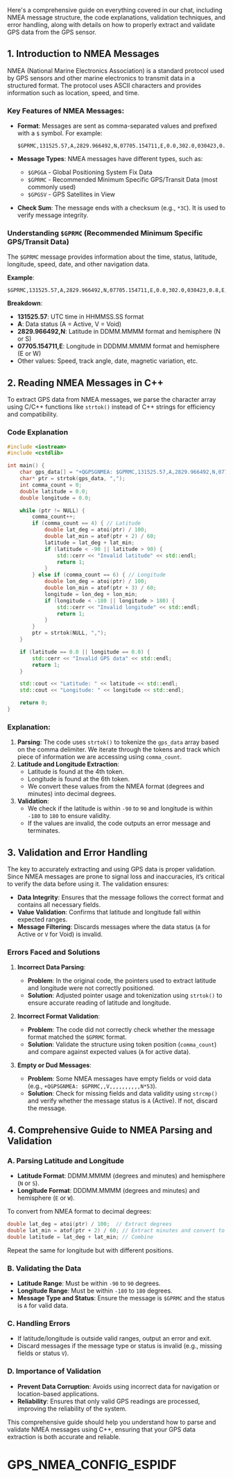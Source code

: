 Here's a comprehensive guide on everything covered in our chat, including NMEA message structure, the code explanations, validation techniques, and error handling, along with details on how to properly extract and validate GPS data from the GPS sensor.

## 1. Introduction to NMEA Messages
NMEA (National Marine Electronics Association) is a standard protocol used by GPS sensors and other marine electronics to transmit data in a structured format. The protocol uses ASCII characters and provides information such as location, speed, and time.

### Key Features of NMEA Messages:
- **Format**: Messages are sent as comma-separated values and prefixed with a `$` symbol. For example:
  ```
  $GPRMC,131525.57,A,2829.966492,N,07705.154711,E,0.0,302.0,030423,0.8,E,A*3C
  ```
- **Message Types**: NMEA messages have different types, such as:
  - `$GPGGA` - Global Positioning System Fix Data
  - `$GPRMC` - Recommended Minimum Specific GPS/Transit Data (most commonly used)
  - `$GPGSV` - GPS Satellites in View
  
- **Check Sum**: The message ends with a checksum (e.g., `*3C`). It is used to verify message integrity.

### Understanding `$GPRMC` (Recommended Minimum Specific GPS/Transit Data)
The `$GPRMC` message provides information about the time, status, latitude, longitude, speed, date, and other navigation data.

**Example**:
```
$GPRMC,131525.57,A,2829.966492,N,07705.154711,E,0.0,302.0,030423,0.8,E,A*3C
```

**Breakdown**:
- **131525.57**: UTC time in HHMMSS.SS format
- **A**: Data status (A = Active, V = Void)
- **2829.966492,N**: Latitude in DDMM.MMMM format and hemisphere (N or S)
- **07705.154711,E**: Longitude in DDDMM.MMMM format and hemisphere (E or W)
- Other values: Speed, track angle, date, magnetic variation, etc.

## 2. Reading NMEA Messages in C++
To extract GPS data from NMEA messages, we parse the character array using C/C++ functions like `strtok()` instead of C++ strings for efficiency and compatibility.

### Code Explanation

```cpp
#include <iostream>
#include <cstdlib>

int main() {
    char gps_data[] = "+QGPSGNMEA: $GPRMC,131525.57,A,2829.966492,N,07705.154711,E,0.0,302.0,030423,0.8,E,A*3C";
    char* ptr = strtok(gps_data, ",");
    int comma_count = 0;
    double latitude = 0.0;
    double longitude = 0.0;

    while (ptr != NULL) {
        comma_count++;
        if (comma_count == 4) { // Latitude
            double lat_deg = atoi(ptr) / 100;
            double lat_min = atof(ptr + 2) / 60;
            latitude = lat_deg + lat_min;
            if (latitude < -90 || latitude > 90) {
                std::cerr << "Invalid latitude" << std::endl;
                return 1;
            }
        } else if (comma_count == 6) { // Longitude
            double lon_deg = atoi(ptr) / 100;
            double lon_min = atof(ptr + 3) / 60;
            longitude = lon_deg + lon_min;
            if (longitude < -180 || longitude > 180) {
                std::cerr << "Invalid longitude" << std::endl;
                return 1;
            }
        }
        ptr = strtok(NULL, ",");
    }

    if (latitude == 0.0 || longitude == 0.0) {
        std::cerr << "Invalid GPS data" << std::endl;
        return 1;
    }

    std::cout << "Latitude: " << latitude << std::endl;
    std::cout << "Longitude: " << longitude << std::endl;

    return 0;
}
```

### Explanation:
1. **Parsing**: The code uses `strtok()` to tokenize the `gps_data` array based on the comma delimiter. We iterate through the tokens and track which piece of information we are accessing using `comma_count`.
2. **Latitude and Longitude Extraction**: 
   - Latitude is found at the 4th token.
   - Longitude is found at the 6th token.
   - We convert these values from the NMEA format (degrees and minutes) into decimal degrees.
3. **Validation**: 
   - We check if the latitude is within `-90` to `90` and longitude is within `-180` to `180` to ensure validity.
   - If the values are invalid, the code outputs an error message and terminates.

## 3. Validation and Error Handling
The key to accurately extracting and using GPS data is proper validation. Since NMEA messages are prone to signal loss and inaccuracies, it’s critical to verify the data before using it. The validation ensures:
- **Data Integrity**: Ensures that the message follows the correct format and contains all necessary fields.
- **Value Validation**: Confirms that latitude and longitude fall within expected ranges.
- **Message Filtering**: Discards messages where the data status (`A` for Active or `V` for Void) is invalid.

### Errors Faced and Solutions

1. **Incorrect Data Parsing**:
   - **Problem**: In the original code, the pointers used to extract latitude and longitude were not correctly positioned.
   - **Solution**: Adjusted pointer usage and tokenization using `strtok()` to ensure accurate reading of latitude and longitude.

2. **Incorrect Format Validation**:
   - **Problem**: The code did not correctly check whether the message format matched the `$GPRMC` format.
   - **Solution**: Validate the structure using token position (`comma_count`) and compare against expected values (`A` for active data).

3. **Empty or Dud Messages**:
   - **Problem**: Some NMEA messages have empty fields or void data (e.g., `+QGPSGNMEA: $GPRMC,,V,,,,,,,,,,N*53`).
   - **Solution**: Check for missing fields and data validity using `strcmp()` and verify whether the message status is `A` (Active). If not, discard the message.

## 4. Comprehensive Guide to NMEA Parsing and Validation

### A. Parsing Latitude and Longitude
- **Latitude Format**: DDMM.MMMM (degrees and minutes) and hemisphere (`N` or `S`).
- **Longitude Format**: DDDMM.MMMM (degrees and minutes) and hemisphere (`E` or `W`).

To convert from NMEA format to decimal degrees:
```cpp
double lat_deg = atoi(ptr) / 100;  // Extract degrees
double lat_min = atof(ptr + 2) / 60; // Extract minutes and convert to degrees
double latitude = lat_deg + lat_min; // Combine
```
Repeat the same for longitude but with different positions.

### B. Validating the Data
- **Latitude Range**: Must be within `-90` to `90` degrees.
- **Longitude Range**: Must be within `-180` to `180` degrees.
- **Message Type and Status**: Ensure the message is `$GPRMC` and the status is `A` for valid data.

### C. Handling Errors
- If latitude/longitude is outside valid ranges, output an error and exit.
- Discard messages if the message type or status is invalid (e.g., missing fields or status `V`).

### D. Importance of Validation
- **Prevent Data Corruption**: Avoids using incorrect data for navigation or location-based applications.
- **Reliability**: Ensures that only valid GPS readings are processed, improving the reliability of the system.

This comprehensive guide should help you understand how to parse and validate NMEA messages using C++, ensuring that your GPS data extraction is both accurate and reliable.
# GPS_NMEA_CONFIG_ESPIDF
